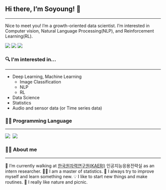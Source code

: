 ## Hi there, I’m Soyoung! 👋
---
Nice to meet you! I’m a growth-oriented data scientist.
I’m interested in Computer vision, Natural Language Processing(NLP), and Reinforcement Learning(RL).
<p>
<a href="https://sotudy.tistory.com/"><img src="https://img.shields.io/badge/My blog-A9BCF5?style=flat-square&logo=GitHub Sponsors&logoColor=white&link=https://sotudy.tistory.com/"/></a>  
<a href="https://soyoung24.github.io/"><img src="https://img.shields.io/badge/Homepage-D0A9F5?style=flat-square&logo=Home Assistant&logoColor=white&link=https://soyoung24.github.io/"/></a>  
<a href="isy92123@gmail.com"><img src="https://img.shields.io/badge/Gmail-d14836?style=flat-square&logo=Gmail&logoColor=white&link=mailto:isy92123@gmail.com)"/></a>
</p>

### 🔍 I'm interested in...
---
- Deep Learning, Machine Learning
    - Image Classification
    - NLP
    - RL
- Data Science
- Statistics
- Audio and sensor data (or Time series data)

### 👩‍💻 Programming Language
---
<p>
<img src="https://img.shields.io/badge/Python-#3776AB?style=flat-square&logo=Python&logoColor=white"/></a>&nbsp
<img src="https://img.shields.io/badge/R-#276DC3?style=flat-square&logo=R&logoColor=white"/></a>&nbsp
</p>


### 🙋‍♀️ About me
---
🏢 I’m currently walking at [한국원자력연구원(KAERI)](https://www.kaeri.re.kr/) 인공지능응용전략실 as an intern researcher.
👩‍🎓 I am a master of statistics.
🚀 I always try to improve myself and learn something new.
💡 I like to start new things and make routines.
🌱 I really like nature and picnic.







